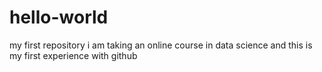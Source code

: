 # hello-world
my first repository
i am taking an online course in data science and this is my first experience with github
